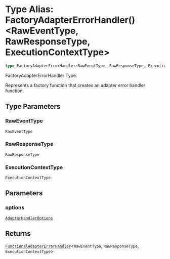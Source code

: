# Type Alias: FactoryAdapterErrorHandler()\<RawEventType, RawResponseType, ExecutionContextType\>

```ts
type FactoryAdapterErrorHandler<RawEventType, RawResponseType, ExecutionContextType> = (options) => FunctionalAdapterErrorHandler<RawEventType, RawResponseType, ExecutionContextType>;
```

FactoryAdapterErrorHandler Type.

Represents a factory function that creates an adapter error handler function.

## Type Parameters

### RawEventType

`RawEventType`

### RawResponseType

`RawResponseType`

### ExecutionContextType

`ExecutionContextType`

## Parameters

### options

[`AdapterHandlerOptions`](../interfaces/AdapterHandlerOptions.md)

## Returns

[`FunctionalAdapterErrorHandler`](FunctionalAdapterErrorHandler.md)\<`RawEventType`, `RawResponseType`, `ExecutionContextType`\>

